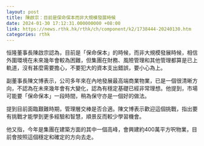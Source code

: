 ```yaml
---
layout: post
title: 陳啟宗：目前是保命保本而非大規模發展時候
date: 2024-01-30 17:12:31.000000000 +08:00
link: https://news.rthk.hk/rthk/ch/component/k2/1738444-20240130.htm
categories: rthk
---
```


恒隆董事長陳啟宗認為，目前是「保命保本」的時候，而非大規模發展時候，相信外圍環境在未來幾年會較為困難，但集團在財務、風險管理和其他管理都算是已上軌道，沒有甚麼需要擔心，不要犯大的資本支出錯誤，要小心為上。

副董事長陳文博表示，公司多年來在內地發展最高端商業物業，已是一個很清晰方向，不認為在未來幾年會有大變化，認為有穩定基礎已經非常理想。他提到，市場可能要「保命保本」一段時間，稍為保守亦是一個好的做法。

提到目前面臨艱難時期，管理層交棒是否合適。陳文博表示歡迎這個挑戰，指出要有挑戰才能學到更多經驗和智慧，順景反而較少學習機會。

他又指，今年是集團在建築方面的其中一個高峰，會興建約400萬平方呎物業，目前會按照這個穩定和確定的方向去走。
